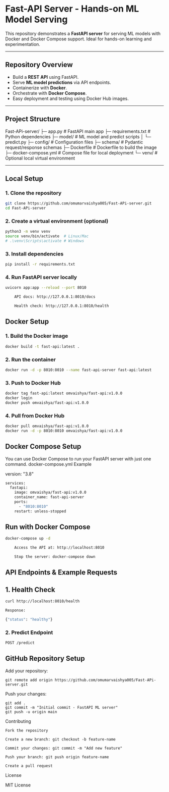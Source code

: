 # Fast-API Server - Hands-on ML Model Serving

This repository demonstrates a **FastAPI server** for serving ML models with Docker and Docker Compose support. Ideal for hands-on learning and experimentation.

---

## **Repository Overview**

- Build a **REST API** using FastAPI.
- Serve **ML model predictions** via API endpoints.
- Containerize with **Docker**.
- Orchestrate with **Docker Compose**.
- Easy deployment and testing using Docker Hub images.

---

## **Project Structure**

Fast-APi-server/
├─ app.py # FastAPI main app
├─ requirements.txt # Python dependencies
├─ model/ # ML model and predict scripts
│ └─ predict.py
├─ config/ # Configuration files
├─ schema/ # Pydantic request/response schemas
├─ Dockerfile # Dockerfile to build the image
├─ docker-compose.yml # Compose file for local deployment
└─ venv/ # Optional local virtual environment


---

## **Local Setup**

### 1. Clone the repository

```bash
git clone https://github.com/omumarvaishya005/Fast-APi-server.git
cd Fast-APi-server
```

### 2. Create a virtual environment (optional)
```bash
python3 -m venv venv
source venv/bin/activate  # Linux/Mac
# .\venv\Scripts\activate # Windows
```

### 3. Install dependencies
```bash
pip install -r requirements.txt
```

### 4. Run FastAPI server locally
```bash
uvicorn app:app --reload --port 8010

    API docs: http://127.0.0.1:8010/docs

    Health check: http://127.0.0.1:8010/health
```

## **Docker Setup**

### 1. Build the Docker image
```bash
docker build -t fast-api:latest .
```


### 2. Run the container
```bash
docker run -d -p 8010:8010 --name fast-api-server fast-api:latest
```

### 3. Push to Docker Hub
```bash
docker tag fast-api:latest omvaishya/fast-api:v1.0.0
docker login
docker push omvaishya/fast-api:v1.0.0
```

### 4. Pull from Docker Hub
```bash
docker pull omvaishya/fast-api:v1.0.0
docker run -d -p 8010:8010 omvaishya/fast-api:v1.0.0
```


## **Docker Compose Setup**

You can use Docker Compose to run your FastAPI server with just one command.
docker-compose.yml Example

version: "3.8"
```bash
services:
  fastapi:
    image: omvaishya/fast-api:v1.0.0
    container_name: fast-api-server
    ports:
      - "8010:8010"
    restart: unless-stopped
```

## **Run with Docker Compose**
```bash
docker-compose up -d

    Access the API at: http://localhost:8010

    Stop the server: docker-compose down
```

## **API Endpoints & Example Requests**
## 1. Health Check
```bash
curl http://localhost:8010/health

Response:

{"status": "healthy"}
```

### 2. Predict Endpoint
```bash
POST /predict
```

## **GitHub Repository Setup**

Add your repository:

    git remote add origin https://github.com/omumarvaishya005/Fast-APi-server.git

Push your changes:

    git add .
    git commit -m "Initial commit - FastAPI ML server"
    git push -u origin main

Contributing

    Fork the repository

    Create a new branch: git checkout -b feature-name

    Commit your changes: git commit -m "Add new feature"

    Push your branch: git push origin feature-name

    Create a pull request

License

MIT License